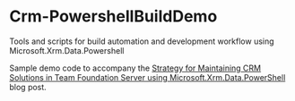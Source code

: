 # Crm-PowershellBuildDemo
Tools and scripts for build automation and development workflow using Microsoft.Xrm.Data.Powershell

Sample demo code to accompany the [Strategy for Maintaining CRM Solutions in Team Foundation Server using Microsoft.Xrm.Data.PowerShell](http://www.nullfactory.net/2016/01/crm-solution-tfs-microsoft-xrm-data-powershell/) blog post.
